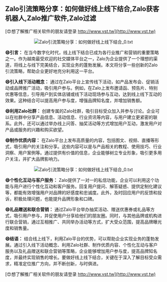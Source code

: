 ## **Zalo引流策略分享：如何做好线上线下结合,Zalo获客机器人,Zalo推广软件,Zalo过滤**

[😍想了解推广相关软件的朋友请登录 http://www.vst.tw](http://www.vst.tw)

 <center><img src="https://vst.tw/MP4/tuiguang/png/5.png" alt="Zalo引流策略分享：如何做好线上线下结合_0.txt"></center>

**😄引言：**
在当今数字化时代，线上线下结合已成为各行业推广和营销的重要策略之一。作为越南最受欢迎的社交媒体平台之一，Zalo为企业提供了一个理想的渠道，将线上与线下完美结合，实现业务的蓬勃发展。本文将分享一些创新的Zalo引流策略，帮助企业更好地充分利用这一平台。

**😄引入线下活动概念：**
通过在Zalo平台上宣传线下活动，如产品发布会、促销活动或品牌推广活动，吸引用户参与。例如，在Zalo上发布邀请函、预告片、特别优惠等信息，引导用户到实体店铺或线下活动现场参与互动，达到线上线下互动的效果。这种结合可以提高用户参与度，增强品牌知名度，并增加销售额。

**😄利用Zalo社群：**
创建专属的Zalo社群，吸引目标受众加入并参与讨论。企业可以在社群中分享产品信息、活动信息、行业资讯等内容，与用户建立更紧密的联系。此外，还可以通过举办线上问答、抽奖活动等方式增加用户互动，激发用户对产品或服务的兴趣和购买欲望。

**😄制作优质内容：**
在Zalo平台上发布高质量的内容，包括图文、视频、直播等形式，吸引用户的关注和分享。这些内容可以是与产品相关的教程、使用技巧、行业洞察、用户案例等。通过提供有价值的信息，企业能够树立专业形象，吸引更多用户关注，并扩大品牌影响力。

 <center><img src="https://vst.tw/MP4/tuiguang/png/0.png" alt="Zalo引流策略分享：如何做好线上线下结合_0.txt"></center>

**😄个性化互动与客户服务：**
Zalo提供了一对一的私信功能，企业可以利用这个功能与用户进行个性化互动和客户服务。回复用户提问、解答疑惑、提供定制化建议等，都能有效增强用户对品牌的好感度和忠诚度。此外，及时回应用户的反馈和投诉，积极处理问题，也能提升品牌形象和口碑。

**😄礼品赠送和联合营销：**
通过Zalo平台举办抽奖活动、赠送优惠券或礼品等方式，吸引用户参与，并促使用户分享给他们的朋友圈。同时，与其他品牌或机构进行联合营销，通过互相推广、共同举办活动等方式，扩大受众范围，提高品牌曝光度和销售量。

**😄结语：**
结合线上线下，利用Zalo平台的优势，可以帮助企业实现业务的蓬勃发展。通过引入线下活动概念、利用Zalo社群、制作优质内容、个性化互动与客户服务以及礼品赠送和联合营销等策略，企业能够增加用户参与度，提高品牌知名度，并最终实现销售的增长。要做好线上线下结合，关键在于深入了解目标受众需求，精准定位推广方向，并不断创新，与时俱进。

[😍想了解推广相关软件的朋友请登录 http://www.vst.tw](http://www.vst.tw)



